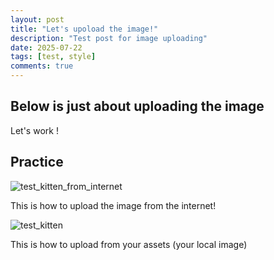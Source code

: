 ```yaml
---
layout: post
title: "Let's upoload the image!"
description: "Test post for image uploading"
date: 2025-07-22
tags: [test, style]
comments: true
---
```


Below is just about uploading the image
---
Let's work !


## Practice

  

![test_kitten_from_internet](https://i.natgeofe.com/n/548467d8-c5f1-4551-9f58-6817a8d2c45e/NationalGeographic_2572187_16x9.jpg?w=1200)

This is how to upload the image from the internet!

![test_kitten](https://junhee-lee233.github.io/paper-jekyll-theme/assets/images/test_kitten.jpeg)

This is how to upload from your assets (your local image)

